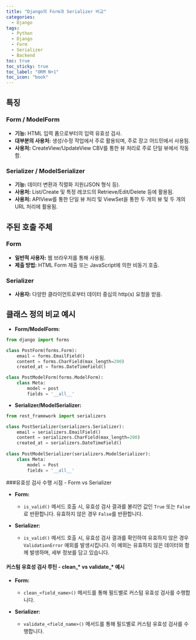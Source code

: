 ```yaml
---
title: "Django의 Form과 Serializer 비교"
categories:
  - Django
tags:
  - Python
  - Django
  - Form
  - Serializer
  - Backend
toc: true
toc_sticky: true
toc_label: "ORM N+1"
toc_icon: "book"
---
```


## 특징
### Form / ModelForm
- **기능:** HTML 입력 폼으로부터의 입력 유효성 검사.
- **대부분의 사용처:** 생성/수정 작업에서 주로 활용되며, 주로 장고 어드민에서 사용됨.
- **사용처:** CreateView/UpdateView CBV를 통한 뷰 처리로 주로 단일 뷰에서 작동함.

### Serializer / ModelSerializer
- **기능:** 데이터 변환과 직렬화 지원(JSON 형식 등).
- **사용처:** List/Create 및 특정 레코드의 Retrieve/Edit/Delete 등에 활용됨.
- **사용처:** APIView를 통한 단일 뷰 처리 및 ViewSet을 통한 두 개의 뷰 및 두 개의 URL 처리에 활용됨.

## 주된 호출 주체

### Form
- **일반적 사용자:** 웹 브라우저를 통해 사용됨.
- **제출 방법:** HTML Form 제출 또는 JavaScript에 의한 비동기 호출.

### Serializer
- **사용자:** 다양한 클라이언트로부터 데이터 중심의 http(s) 요청을 받음.

## 클래스 정의 비교 예시

- **Form/ModelForm:**
```python
from django import forms

class PostForm(forms.Form):
    email = forms.EmailField()
    content = forms.CharField(max_length=200)
    created_at = forms.DateTimeField()

class PostModelForm(forms.ModelForm):
    class Meta:
        model = post
        fields = '__all__'
```

- **Serializer/ModelSerializer:**
```python
from rest_framework import serializers

class PostSerializer(serializers.Serializer):
    email = serializers.EmailField()
    content = serializers.CharField(max_length=200)
    created_at = serializers.DateTimeField()
  
class PostModelSerializer(serializers.ModelSerializer):
    class Meta:
        model = Post
        fields = '__all__'
```

###유효성 검사 수행 시점 - Form vs Serializer

- **Form:** 
    - `is_valid()` 메서드 호출 시, 유효성 검사 결과를 불리언 값인 `True` 또는 `False`로 반환합니다. 유효하지 않은 경우 `False`를 반환합니다.

- **Serializer:** 
    - `is_valid()` 메서드 호출 시, 유효성 검사 결과를 확인하여 유효하지 않은 경우 `ValidationError` 예외를 발생시킵니다. 이 예외는 유효하지 않은 데이터와 함께 발생하며, 세부 정보를 담고 있습니다.

#### 커스텀 유효성 검사 루틴 - clean_* vs validate_* 예시

- **Form:** 
    - `clean_<field_name>()` 메서드를 통해 필드별로 커스텀 유효성 검사를 수행합니다. 

- **Serializer:** 
    - `validate_<field_name>()` 메서드를 통해 필드별로 커스텀 유효성 검사를 수행합니다.
